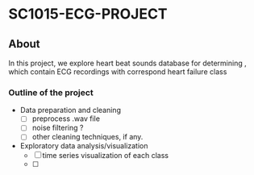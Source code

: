 # SC1015-ECG-PROJECT

## About
In this project, we explore heart beat sounds database for determining , which contain ECG recordings with correspond heart failure class

### Outline of the project
- Data preparation and cleaning
    - [ ] preprocess .wav file
    - [ ] noise filtering ?
    - [ ] other cleaning techniques, if any.
- Exploratory data analysis/visualization
    - [ ] time series visualization of each class
    - [ ] 
